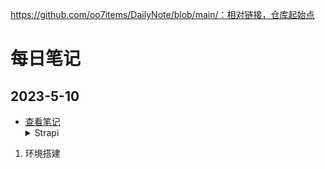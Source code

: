 https://github.com/oo7items/DailyNote/blob/main/：相对链接，仓库起始点
# 每日笔记
## 2023-5-10
* [查看笔记](https://github.com/oo7items/DailyNote/blob/main/strapi/2023-5-10/study.md) <details><summary>Strapi</summary>
<p>
<ol>
  <li>环境搭建</li>
</ol>
</p>
</details>